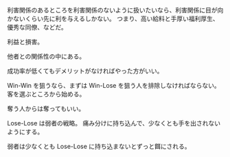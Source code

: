 利害関係のあるところを利害関係のないように扱いたいなら、利害関係に目が向かないくらい先に利を与えるしかない。
つまり、高い給料と手厚い福利厚生、優秀な同僚、などだ。

利益と損害。

他者との関係性の中にある。

成功率が低くてもデメリットがなければやった方がいい。

Win-Win を狙うなら、まずは Win-Lose を狙う人を排除しなければならない。
客を選ぶところから始める。

奪う人からは奪ってもいい。

Lose-Lose は弱者の戦略。
痛み分けに持ち込んで、少なくとも手を出されないようにする。

弱者は少なくとも Lose-Lose に持ち込まないとずっと餌にされる。
